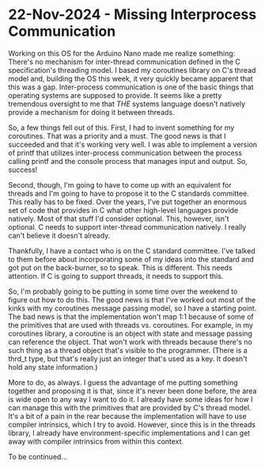 # 22-Nov-2024 - Missing Interprocess Communication

Working on this OS for the Arduino Nano made me realize something:  There's no mechanism for inter-thread communication defined in the C specification's threading model.  I based my coroutines library on C's thread model and, building the OS this week, it very quickly became apparent that this was a gap.  Inter-process communication is one of the basic things that operating systems are supposed to provide.  It seems like a pretty tremendous oversight to me that *THE* systems language doesn't natively provide a mechanism for doing it between threads.

So, a few things fell out of this.  First, I had to invent something for my coroutines.  That was a priority and a must.  The good news is that I succeeded and that it's working very well.  I was able to implement a version of printf that utilizes inter-process communication between the process calling printf and the console process that manages input and output.  So, success!

Second, though, I'm going to have to come up with an equivalent for threads and I'm going to have to propose it to the C standards committee.  This really has to be fixed.  Over the years, I've put together an enormous set of code that provides in C what other high-level languages provide natively.  Most of that stuff I'd consider optional.  This, however, isn't optional.  C needs to support inter-thread communication natively.  I really can't believe it doesn't already.

Thankfully, I have a contact who is on the C standard committee.  I've talked to them before about incorporating some of my ideas into the standard and got put on the back-burner, so to speak.  This is different.  This needs attention.  If C is going to support threads, it needs to support this.

So, I'm probably going to be putting in some time over the weekend to figure out how to do this.  The good news is that I've worked out most of the kinks with my coroutines message passing model, so I have a starting point.  The bad news is that the implementation won't map 1:1 because of some of the primitives that are used with threads vs. coroutines.  For example, in my coroutines library, a coroutine is an object with state and message passing can reference the object.  That won't work with threads because there's no such thing as a thread object that's visible to the programmer.  (There is a thrd\_t type, but that's really just an integer that's used as a key.  It doesn't hold any state information.)

More to do, as always.  I guess the advantage of me putting something together and proposing it is that, since it's never been done before, the area is wide open to any way I want to do it.  I already have some ideas for how I can manage this with the primitives that are provided by C's thread model.  It's a bit of a pain in the rear because the implementation will have to use compiler intrinsics, which I try to avoid.  However, since this is in the threads library, I already have environment-specific implementations and I can get away with compiler intrinsics from within this context.

To be continued...
